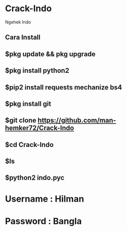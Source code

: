 # Crack-Indo
Ngehek Indo

## Cara Install 
## $pkg update && pkg upgrade
## $pkg install python2
## $pip2 install requests mechanize bs4
## $pkg install git
## $git clone https://github.com/man-hemker72/Crack-Indo
## $cd Crack-Indo
## $ls
## $python2 indo.pyc

# Username : Hilman
# Password : Bangla
